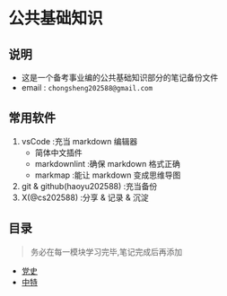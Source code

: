 # 公共基础知识

## 说明

- 这是一个备考事业编的公共基础知识部分的笔记备份文件
- email : `chongsheng202588@gmail.com`

## 常用软件

1. vsCode :充当 markdown 编辑器
    - 简体中文插件
    - markdownlint :确保 markdown 格式正确
    - markmap :能让 markdown 变成思维导图
2. git & github(haoyu202588) :充当备份
3. X(@cs202588) :分享 & 记录 & 沉淀

## 目录

> 务必在每一模块学习完毕,笔记完成后再添加

- [党史](./党历.md)
- [中特](./中特.md)
